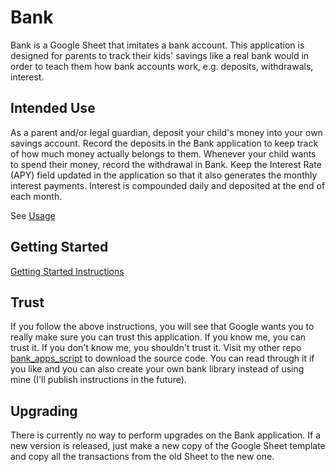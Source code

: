 # Bank
Bank is a Google Sheet that imitates a bank account. This application is designed for parents to track their kids' savings like a real bank would in order to teach them how bank accounts work, e.g. deposits, withdrawals, interest.

## Intended Use
As a parent and/or legal guardian, deposit your child's money into your own savings account. Record the deposits in the Bank application to keep track of how much money actually belongs to them. Whenever your child wants to spend their money, record the withdrawal in Bank. Keep the Interest Rate (APY) field updated in the application so that it also generates the monthly interest payments. Interest is compounded daily and deposited at the end of each month.

See [Usage](./usage.md)

## Getting Started
[Getting Started Instructions](./getting_started.md)

## Trust
If you follow the above instructions, you will see that Google wants you to really make sure you can trust this application. If you know me, you can trust it. If you don't know me, you shouldn't trust it. Visit my other repo [bank_apps_script](https://github.com/michael-cheung-nz2/bank_apps_script) to download the source code. You can read through it if you like and you can also create your own bank library instead of using mine (I'll publish instructions in the future).

## Upgrading
There is currently no way to perform upgrades on the Bank application. If a new version is released, just make a new copy of the Google Sheet template and copy all the transactions from the old Sheet to the new one.
